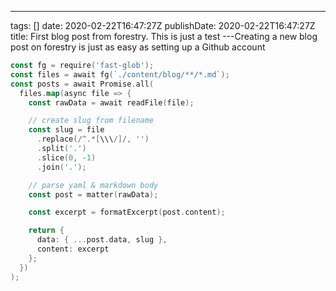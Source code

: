 ---

tags: []
date: 2020-02-22T16:47:27Z
publishDate: 2020-02-22T16:47:27Z
title: First blog post from forestry. This is just a test
---Creating a new blog post on forestry is just as easy as setting up a Github account

```go
const fg = require('fast-glob');
const files = await fg(`./content/blog/**/*.md`);
const posts = await Promise.all(
  files.map(async file => {
    const rawData = await readFile(file);

    // create slug from filename
    const slug = file
      .replace(/^.*[\\\/]/, '')
      .split('.')
      .slice(0, -1)
      .join('.');

    // parse yaml & markdown body
    const post = matter(rawData);

    const excerpt = formatExcerpt(post.content);

    return {
      data: { ...post.data, slug },
      content: excerpt
    };
  })
);
```
